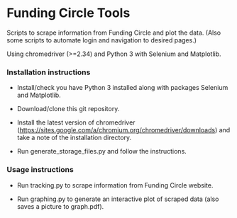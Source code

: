 # Funding Circle Tools

Scripts to scrape information from Funding Circle and plot the data. 
(Also some scripts to automate login and navigation to desired pages.)

Using chromedriver (>=2.34) and Python 3 with Selenium and Matplotlib.

### Installation instructions ###

* Install/check you have Python 3 installed along with packages Selenium and Matplotlib.

* Download/clone this git repository.

* Install the latest version of chromedriver (https://sites.google.com/a/chromium.org/chromedriver/downloads) and take a note of the installation directory.

* Run generate_storage_files.py and follow the instructions.

### Usage instructions ###

* Run tracking.py to scrape information from Funding Circle website.

* Run graphing.py to generate an interactive plot of scraped data (also saves a picture to graph.pdf).
